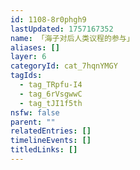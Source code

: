 ```yaml
---
id: 1108-8r0phgh9
lastUpdated: 1757167352
name: 「海子对后人类议程的参与」
aliases: []
layer: 6
categoryId: cat_7hqnYMGY
tagIds:
  - tag_TRpfu-I4
  - tag_6rVsgwwC
  - tag_tJI1f5th
nsfw: false
parent: ""
relatedEntries: []
timelineEvents: []
titledLinks: []
---
```


